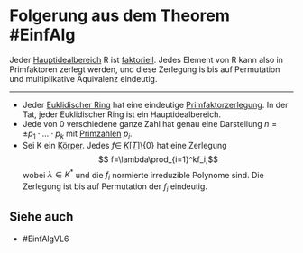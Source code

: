 # Folgerung aus dem Theorem #EinfAlg 
Jeder [Hauptidealbereich](Einf.%20Alg/Definition/Hauptidealbereiche.md) R ist [faktoriell](Einf.%20Alg/Theorems/Fundamentalen%20Satz%20%C3%BCber%20die%20Eindeutigkeit%20der%20Zerlegung%20in%20Primfaktoren.md). Jedes Element von R kann also in Primfaktoren zerlegt werden, und diese Zerlegung is bis auf Permutation und multiplikative Äquivalenz eindeutig.

------------------------------
- Jeder [Euklidischer Ring](Einf.%20Alg/Definition/Euklidischer%20Ring.md) hat eine eindeutige [Primfaktorzerlegung](Einf.%20Alg/Definition/Zerlegung%20in%20irreduzible%20Elemente.md). In der Tat, jeder Euklidischer Ring ist ein Hauptidealbereich.
- Jede von 0  verschiedene ganze Zahl hat genau eine Darstellung $n=\pm p_1\cdot\dots\cdot p_k$ mit [Primzahlen](Einf.%20Alg/Definition/Primelement.md) $p_i$.
- Sei K ein [Körper](LA1/Definitions/K%C3%B6rper.md). Jedes $f\in$ [$K[T]$](Einf.%20Alg/Definition/Polynomring.md)$\setminus\{0\}$ hat eine Zerlegung 
$$ f=\lambda\prod_{i=1}^kf_i,$$
wobei $\lambda \in K^*$ und die $f_i$ normierte irreduzible Polynome sind. Die Zerlegung ist bis auf Permutation der $f_i$ eindeutig.
## Siehe auch
- #EinfAlgVL6 